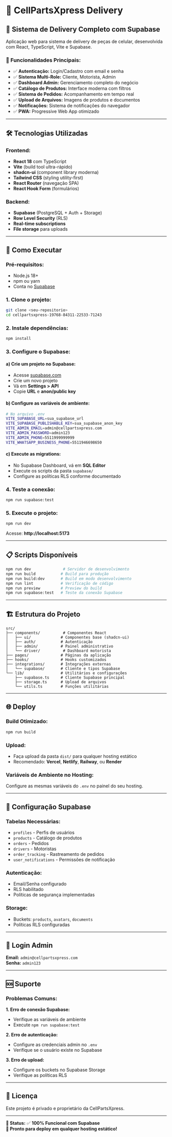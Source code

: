# 📱 **CellPartsXpress Delivery**

## 🚀 **Sistema de Delivery Completo com Supabase**

Aplicação web para sistema de delivery de peças de celular, desenvolvida com React, TypeScript, Vite e Supabase.

### **🎯 Funcionalidades Principais:**
- ✅ **Autenticação:** Login/Cadastro com email e senha
- ✅ **Sistema Multi-Role:** Cliente, Motorista, Admin
- ✅ **Dashboard Admin:** Gerenciamento completo do negócio
- ✅ **Catálogo de Produtos:** Interface moderna com filtros
- ✅ **Sistema de Pedidos:** Acompanhamento em tempo real
- ✅ **Upload de Arquivos:** Imagens de produtos e documentos
- ✅ **Notificações:** Sistema de notificações do navegador
- ✅ **PWA:** Progressive Web App otimizado

---

## 🛠️ **Tecnologias Utilizadas**

### **Frontend:**
- **React 18** com TypeScript
- **Vite** (build tool ultra-rápido)
- **shadcn-ui** (component library moderna)
- **Tailwind CSS** (styling utility-first)
- **React Router** (navegação SPA)
- **React Hook Form** (formulários)

### **Backend:**
- **Supabase** (PostgreSQL + Auth + Storage)
- **Row Level Security** (RLS)
- **Real-time subscriptions**
- **File storage** para uploads

---

## 🚀 **Como Executar**

### **Pré-requisitos:**
- Node.js 18+
- npm ou yarn
- Conta no [Supabase](https://supabase.com)

### **1. Clone o projeto:**
```bash
git clone <seu-repositorio>
cd cellpartsxpress-19768-84311-22533-71243
```

### **2. Instale dependências:**
```bash
npm install
```

### **3. Configure o Supabase:**

#### **a) Crie um projeto no Supabase:**
- Acesse [supabase.com](https://supabase.com)
- Crie um novo projeto
- Vá em **Settings > API**
- Copie **URL** e **anon/public key**

#### **b) Configure as variáveis de ambiente:**
```bash
# No arquivo .env
VITE_SUPABASE_URL=sua_supabase_url
VITE_SUPABASE_PUBLISHABLE_KEY=sua_supabase_anon_key
VITE_ADMIN_EMAIL=admin@cellpartsxpress.com
VITE_ADMIN_PASSWORD=admin123
VITE_ADMIN_PHONE=5511999999999
VITE_WHATSAPP_BUSINESS_PHONE=5511946698650
```

#### **c) Execute as migrations:**
- No Supabase Dashboard, vá em **SQL Editor**
- Execute os scripts da pasta `supabase/`
- Configure as políticas RLS conforme documentado

### **4. Teste a conexão:**
```bash
npm run supabase:test
```

### **5. Execute o projeto:**
```bash
npm run dev
```

Acesse: **http://localhost:5173**

---

## 📋 **Scripts Disponíveis**

```bash
npm run dev              # Servidor de desenvolvimento
npm run build           # Build para produção
npm run build:dev       # Build em modo desenvolvimento
npm run lint            # Verificação de código
npm run preview         # Preview do build
npm run supabase:test   # Teste da conexão Supabase
```

---

## 🏗️ **Estrutura do Projeto**

```
src/
├── components/          # Componentes React
│   ├── ui/             # Componentes base (shadcn-ui)
│   ├── auth/           # Autenticação
│   ├── admin/          # Painel administrativo
│   └── driver/          # Dashboard motorista
├── pages/              # Páginas da aplicação
├── hooks/              # Hooks customizados
├── integrations/       # Integrações externas
│   └── supabase/       # Cliente e tipos Supabase
└── lib/                # Utilitários e configurações
    ├── supabase.ts     # Cliente Supabase principal
    ├── storage.ts      # Upload de arquivos
    └── utils.ts        # Funções utilitárias
```

---

## 🌐 **Deploy**

### **Build Otimizado:**
```bash
npm run build
```

### **Upload:**
- Faça upload da pasta `dist/` para qualquer hosting estático
- Recomendado: **Vercel**, **Netlify**, **Railway**, ou **Render**

### **Variáveis de Ambiente no Hosting:**
Configure as mesmas variáveis do `.env` no painel do seu hosting.

---

## 🔧 **Configuração Supabase**

### **Tabelas Necessárias:**
- `profiles` - Perfis de usuários
- `products` - Catálogo de produtos
- `orders` - Pedidos
- `drivers` - Motoristas
- `order_tracking` - Rastreamento de pedidos
- `user_notifications` - Permissões de notificação

### **Autenticação:**
- Email/Senha configurado
- RLS habilitado
- Políticas de segurança implementadas

### **Storage:**
- Buckets: `products`, `avatars`, `documents`
- Políticas RLS configuradas

---

## 📱 **Login Admin**

**Email:** `admin@cellpartsxpress.com`  
**Senha:** `admin123`

---

## 🆘 **Suporte**

### **Problemas Comuns:**

**1. Erro de conexão Supabase:**
- Verifique as variáveis de ambiente
- Execute `npm run supabase:test`

**2. Erro de autenticação:**
- Configure as credenciais admin no `.env`
- Verifique se o usuário existe no Supabase

**3. Erro de upload:**
- Configure os buckets no Supabase Storage
- Verifique as políticas RLS

---

## 📄 **Licença**

Este projeto é privado e proprietário da CellPartsXpress.

---

**🎯 Status:** ✅ **100% Funcional com Supabase**  
**🚀 Pronto para deploy em qualquer hosting estático!**
